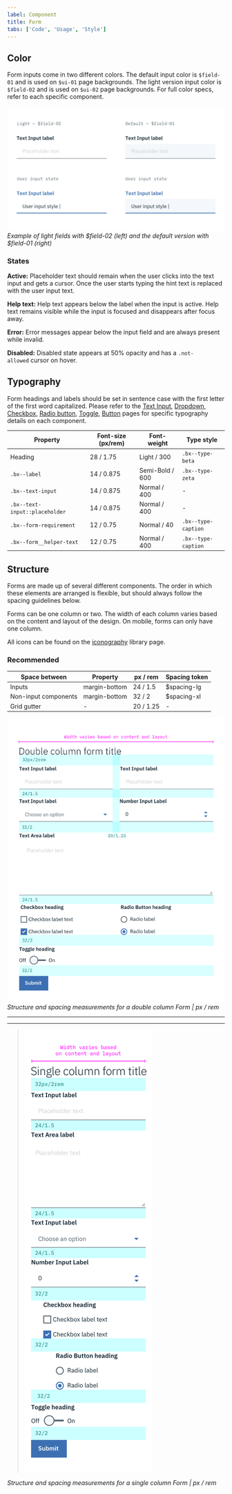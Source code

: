 ```yaml
---
label: Component
title: Form
tabs: ['Code', 'Usage', 'Style']
---
```


## Color

Form inputs come in two different colors. The default input color is `$field-01` and is used on `$ui-01` page backgrounds. The light version input color is `$field-02` and is used on `$ui-02` page backgrounds. For full color specs, refer to each specific component.

![Example of form fields in the two colors](images/form-style-3.png)
_Example of light fields with $field-02 (left) and the default version with $field-01 (right)_

### States

**Active:** Placeholder text should remain when the user clicks into the text input and gets a cursor. Once the user starts typing the hint text is replaced with the user input text.

**Help text:** Help text appears below the label when the input is active. Help text remains visible while the input is focused and disappears after focus away.

**Error:** Error messages appear below the input field and are always present while invalid.

**Disabled:** Disabled state appears at 50% opacity and has a `.not-allowed` cursor on hover.


## Typography

Form headings and labels should be set in sentence case with the first letter of the first word capitalized. Please refer to the [Text Input](/components/text-input), [Dropdown](/components/dropdown), [Checkbox](/components/checkbox), [Radio button](/components/radio-button), [Toggle](/component/toggle), [Button](/component/button) pages for specific typography details on each component.

| Property                                  | Font-size (px/rem)| Font-weight    | Type style         |
|-------------------------------------------|-------------------|----------------|--------------------|
| Heading                                   | 28 / 1.75         | Light / 300    | `.bx--type-beta`   |
| `.bx--label`                              | 14 / 0.875        | Semi-Bold / 600| `.bx--type-zeta`   |
| `.bx--text-input`                         | 14 / 0.875        | Normal / 400   | -                  |
| `.bx--text-input::placeholder`            | 14 / 0.875        | Normal / 400   | -                  |
| `.bx--form-requirement`                   | 12 / 0.75         | Normal / 40    | `.bx--type-caption`|
| `.bx--form__helper-text`                  | 12 / 0.75         | Normal / 400   | `.bx--type-caption`|


## Structure

Forms are made up of several different components. The order in which these elements are arranged is flexible, but should always follow the spacing guidelines below.

Forms can be one column or two. The width of each column varies based on the content and layout of the design. On mobile, forms can only have one column.

All icons can be found on the [iconography](/style/iconography/library) library page.


### Recommended

| Space between        | Property      | px / rem  | Spacing token |
|----------------------|---------------|-----------|---------------|
| Inputs               | margin-bottom | 24 / 1.5  | $spacing-lg   |
| Non-input components | margin-bottom | 32 / 2    | $spacing-xl   |
| Grid gutter          | -             | 20 / 1.25 | -             |



![Structure and spacing measurements for a double column form ](images/form-style-2.png)
_Structure and spacing measurements for a double column Form | px / rem_

---
***
> ![Structure and spacing measurements for a single column form](images/form-style-1.png)

_Structure and spacing measurements for a single column Form | px / rem_
